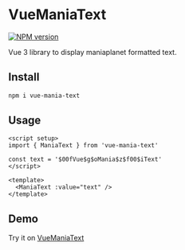 # VueManiaText

[![NPM version](https://img.shields.io/npm/v/vue-mania-text)](https://www.npmjs.com/package/vue-mania-text)

Vue 3 library to display maniaplanet formatted text.

## Install

```bash
npm i vue-mania-text
```

## Usage

```vue
<script setup>
import { ManiaText } from 'vue-mania-text'

const text = '$00fVue$g$oMania$z$f00$iText'
</script>

<template>
  <ManiaText :value="text" />
</template>
```

## Demo

Try it on [VueManiaText](https://vue-mania-text.smarroufin.dev/)
